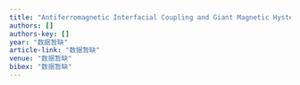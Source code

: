 ```yaml
---
title: "Antiferromagnetic Interfacial Coupling and Giant Magnetic Hysteresis in La0.5Ca0.5MnO3–SrRuO3 Superlattices"
authors: []
authors-key: []
year: "数据暂缺"
article-link: "数据暂缺"
venue: "数据暂缺"
bibex: "数据暂缺"
---
```

